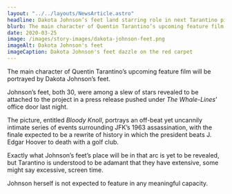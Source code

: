```yaml
---
layout: "../../layouts/NewsArticle.astro"
headline: Dakota Johnson’s feet land starring role in next Tarantino picture
blurb: The main character of Quentin Tarantino’s upcoming feature film will be portrayed by Dakota Johnson’s feet.
date: 2020-03-25
image: /images/story-images/dakota-johnson-feet.png
imageAlt: Dakota Johnson's feet
imageCaption: Dakota Johnson's feet dazzle on the red carpet
---
```


The main character of Quentin Tarantino’s upcoming feature film will be portrayed by Dakota Johnson’s feet.

Johnson’s feet, both 30, were among a slew of stars revealed to be attached to the project in a press release pushed under _The Whale-Lines_’ office door last night.

The picture, entitled _Bloody Knoll_, portrays an off-beat yet uncannily intimate series of events surrounding JFK’s 1963 assassination, with the finale expected to be a rewrite of history in which the president beats J. Edgar Hoover to death with a golf club.

Exactly what Johnson’s feet’s place will be in that arc is yet to be revealed, but Tarantino is understood to be adamant that they have extensive, some might say excessive, screen time.

Johnson herself is not expected to feature in any meaningful capacity.
